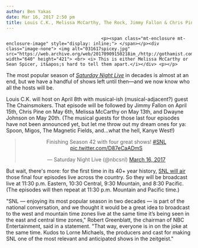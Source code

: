 ```yaml
---
author: Ben Yakas
date: Mar 16, 2017 2:50 pm
title: Louis C.K., Melissa McCarthy, The Rock, Jimmy Fallon & Chris Pine Will Be Final SNL Hosts This Season
---
```


	
										<p><span class="mt-enclosure mt-enclosure-image" style="display: inline;"> </span></p><div class="image-none"> <img alt="031617spicey.jpg" src="https://web.archive.org/web/20170909150218im_/http://gothamist.com/attachments/byakas/031617spicey.jpg" width="640" height="421"> <br> <i> This is either Melissa McCarthy or Sean Spicer, it&apos;s hard to tell them apart.</i></div> <p></p>

<p>The most popular season of <a href="https://web.archive.org/web/20170909150218/http://gothamist.com/tags/saturdaynightlive"><em>Saturday Night Live</em></a> in decades is almost at an end, but we have a handful of shows left until then&#x2014;and we now know who all the hosts will be.</p>

<p>Louis C.K. will host on April 8th with musical-ish (musical-adjacent?) guest The Chainsmokers. That episode will be followed by Jimmy Fallon on April 15th, Chris Pine on May 6th, Melissa McCarthy on May 13th, and Dwayne Johnson on May 20th. (The musical guests for those last four episodes have not been announced yet, but let me throw out my dream ones for ya: Spoon, Migos, The Magnetic Fields, and...what the hell, Kanye West!)</p>

<center><blockquote class="twitter-tweet" data-lang="en"><p lang="en" dir="ltr">Finishing Season 42 with four great shows! <a href="https://web.archive.org/web/20170909150218/https://twitter.com/hashtag/SNL?src=hash">#SNL</a> <a href="https://web.archive.org/web/20170909150218/https://t.co/D87eCaADmS">pic.twitter.com/D87eCaADmS</a></p>&#x2014; Saturday Night Live (@nbcsnl) <a href="https://web.archive.org/web/20170909150218/https://twitter.com/nbcsnl/status/842427197474394115">March 16, 2017</a></blockquote>
<script async src="//web.archive.org/web/20170909150218js_/http://platform.twitter.com/widgets.js" charset="utf-8"></script></center>

<p>But wait, there&apos;s more: for the first time in its 40+ year history, <a href="https://web.archive.org/web/20170909150218/http://uproxx.com/sepinwall/snl-live-west-coast/">SNL will air</a> those final four episodes live across the country. So they will be broadcast live at 11:30 p.m. Eastern, 10:30 Central, 9:30 Mountain, and 8:30 Pacific. (The episodes will then repeat at 11:30 p.m. Mountain and Pacific time.)</p>

<p>&quot;SNL &#x2014; enjoying its most popular season in two decades &#x2014; is part of the national conversation, and we thought it would be a great idea to broadcast to the west and mountain time zones live at the same time it&#x2019;s being seen in the east and central time zones,&quot; Robert Greenblatt, the chairman of NBC Entertainment, said in a statement. &quot;That way, everyone is in on the joke at the same time. Kudos to Lorne Michaels, the producers and cast for making SNL one of the most relevant and anticipated shows in the zeitgeist.&quot;</p>					
										
									
				